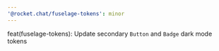 ```yaml
---
'@rocket.chat/fuselage-tokens': minor
---
```


feat(fuselage-tokens): Update secondary `Button` and `Badge` dark mode tokens
